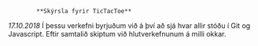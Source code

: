 			**Skýrsla fyrir TicTacToe**

*17.10.2018*
Í þessu verkefni byrjuðum við á því að sjá hvar allir stóðu í Git og Javascript.
Eftir samtalið skiptum við hlutverkefnunum á milli okkar.


